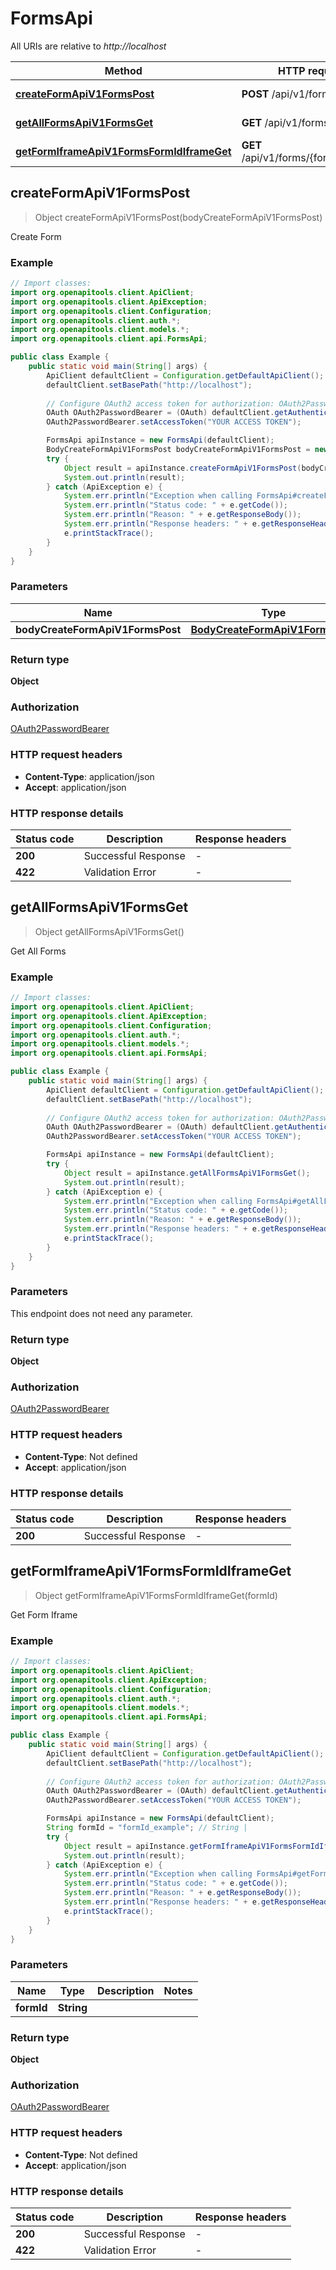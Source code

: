 # FormsApi

All URIs are relative to *http://localhost*

| Method | HTTP request | Description |
|------------- | ------------- | -------------|
| [**createFormApiV1FormsPost**](FormsApi.md#createFormApiV1FormsPost) | **POST** /api/v1/forms/ | Create Form |
| [**getAllFormsApiV1FormsGet**](FormsApi.md#getAllFormsApiV1FormsGet) | **GET** /api/v1/forms/ | Get All Forms |
| [**getFormIframeApiV1FormsFormIdIframeGet**](FormsApi.md#getFormIframeApiV1FormsFormIdIframeGet) | **GET** /api/v1/forms/{formId}/iframe | Get Form Iframe |



## createFormApiV1FormsPost

> Object createFormApiV1FormsPost(bodyCreateFormApiV1FormsPost)

Create Form

### Example

```java
// Import classes:
import org.openapitools.client.ApiClient;
import org.openapitools.client.ApiException;
import org.openapitools.client.Configuration;
import org.openapitools.client.auth.*;
import org.openapitools.client.models.*;
import org.openapitools.client.api.FormsApi;

public class Example {
    public static void main(String[] args) {
        ApiClient defaultClient = Configuration.getDefaultApiClient();
        defaultClient.setBasePath("http://localhost");
        
        // Configure OAuth2 access token for authorization: OAuth2PasswordBearer
        OAuth OAuth2PasswordBearer = (OAuth) defaultClient.getAuthentication("OAuth2PasswordBearer");
        OAuth2PasswordBearer.setAccessToken("YOUR ACCESS TOKEN");

        FormsApi apiInstance = new FormsApi(defaultClient);
        BodyCreateFormApiV1FormsPost bodyCreateFormApiV1FormsPost = new BodyCreateFormApiV1FormsPost(); // BodyCreateFormApiV1FormsPost | 
        try {
            Object result = apiInstance.createFormApiV1FormsPost(bodyCreateFormApiV1FormsPost);
            System.out.println(result);
        } catch (ApiException e) {
            System.err.println("Exception when calling FormsApi#createFormApiV1FormsPost");
            System.err.println("Status code: " + e.getCode());
            System.err.println("Reason: " + e.getResponseBody());
            System.err.println("Response headers: " + e.getResponseHeaders());
            e.printStackTrace();
        }
    }
}
```

### Parameters


| Name | Type | Description  | Notes |
|------------- | ------------- | ------------- | -------------|
| **bodyCreateFormApiV1FormsPost** | [**BodyCreateFormApiV1FormsPost**](BodyCreateFormApiV1FormsPost.md)|  | |

### Return type

**Object**

### Authorization

[OAuth2PasswordBearer](../README.md#OAuth2PasswordBearer)

### HTTP request headers

- **Content-Type**: application/json
- **Accept**: application/json


### HTTP response details
| Status code | Description | Response headers |
|-------------|-------------|------------------|
| **200** | Successful Response |  -  |
| **422** | Validation Error |  -  |


## getAllFormsApiV1FormsGet

> Object getAllFormsApiV1FormsGet()

Get All Forms

### Example

```java
// Import classes:
import org.openapitools.client.ApiClient;
import org.openapitools.client.ApiException;
import org.openapitools.client.Configuration;
import org.openapitools.client.auth.*;
import org.openapitools.client.models.*;
import org.openapitools.client.api.FormsApi;

public class Example {
    public static void main(String[] args) {
        ApiClient defaultClient = Configuration.getDefaultApiClient();
        defaultClient.setBasePath("http://localhost");
        
        // Configure OAuth2 access token for authorization: OAuth2PasswordBearer
        OAuth OAuth2PasswordBearer = (OAuth) defaultClient.getAuthentication("OAuth2PasswordBearer");
        OAuth2PasswordBearer.setAccessToken("YOUR ACCESS TOKEN");

        FormsApi apiInstance = new FormsApi(defaultClient);
        try {
            Object result = apiInstance.getAllFormsApiV1FormsGet();
            System.out.println(result);
        } catch (ApiException e) {
            System.err.println("Exception when calling FormsApi#getAllFormsApiV1FormsGet");
            System.err.println("Status code: " + e.getCode());
            System.err.println("Reason: " + e.getResponseBody());
            System.err.println("Response headers: " + e.getResponseHeaders());
            e.printStackTrace();
        }
    }
}
```

### Parameters

This endpoint does not need any parameter.

### Return type

**Object**

### Authorization

[OAuth2PasswordBearer](../README.md#OAuth2PasswordBearer)

### HTTP request headers

- **Content-Type**: Not defined
- **Accept**: application/json


### HTTP response details
| Status code | Description | Response headers |
|-------------|-------------|------------------|
| **200** | Successful Response |  -  |


## getFormIframeApiV1FormsFormIdIframeGet

> Object getFormIframeApiV1FormsFormIdIframeGet(formId)

Get Form Iframe

### Example

```java
// Import classes:
import org.openapitools.client.ApiClient;
import org.openapitools.client.ApiException;
import org.openapitools.client.Configuration;
import org.openapitools.client.auth.*;
import org.openapitools.client.models.*;
import org.openapitools.client.api.FormsApi;

public class Example {
    public static void main(String[] args) {
        ApiClient defaultClient = Configuration.getDefaultApiClient();
        defaultClient.setBasePath("http://localhost");
        
        // Configure OAuth2 access token for authorization: OAuth2PasswordBearer
        OAuth OAuth2PasswordBearer = (OAuth) defaultClient.getAuthentication("OAuth2PasswordBearer");
        OAuth2PasswordBearer.setAccessToken("YOUR ACCESS TOKEN");

        FormsApi apiInstance = new FormsApi(defaultClient);
        String formId = "formId_example"; // String | 
        try {
            Object result = apiInstance.getFormIframeApiV1FormsFormIdIframeGet(formId);
            System.out.println(result);
        } catch (ApiException e) {
            System.err.println("Exception when calling FormsApi#getFormIframeApiV1FormsFormIdIframeGet");
            System.err.println("Status code: " + e.getCode());
            System.err.println("Reason: " + e.getResponseBody());
            System.err.println("Response headers: " + e.getResponseHeaders());
            e.printStackTrace();
        }
    }
}
```

### Parameters


| Name | Type | Description  | Notes |
|------------- | ------------- | ------------- | -------------|
| **formId** | **String**|  | |

### Return type

**Object**

### Authorization

[OAuth2PasswordBearer](../README.md#OAuth2PasswordBearer)

### HTTP request headers

- **Content-Type**: Not defined
- **Accept**: application/json


### HTTP response details
| Status code | Description | Response headers |
|-------------|-------------|------------------|
| **200** | Successful Response |  -  |
| **422** | Validation Error |  -  |

